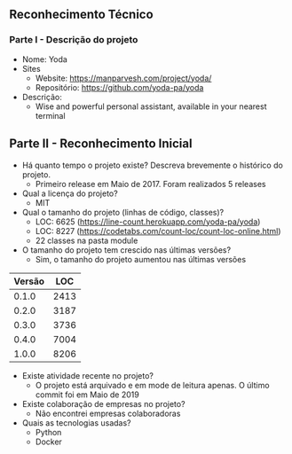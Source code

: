 ## Reconhecimento Técnico

### Parte I - Descrição do projeto

- Nome: Yoda
- Sites
  - Website: https://manparvesh.com/project/yoda/
  - Repositório: https://github.com/yoda-pa/yoda
- Descrição:
  - Wise and powerful personal assistant, available in your nearest terminal

## Parte II - Reconhecimento Inicial 

- Há quanto tempo o projeto existe? Descreva brevemente o histórico do projeto.
  - Primeiro release em Maio de 2017. Foram realizados 5 releases
- Qual a licença do projeto?
  - MIT
- Qual o tamanho do projeto (linhas de código, classes)?
  - LOC: 6625 (https://line-count.herokuapp.com/yoda-pa/yoda)
  - LOC: 8227 (https://codetabs.com/count-loc/count-loc-online.html)
  - 22 classes na pasta module
- O tamanho do projeto tem crescido nas últimas versões?
  - Sim, o tamanho do projeto aumentou nas últimas versões

Versão   | LOC
--------- | ------
0.1.0 | 2413
0.2.0 | 3187
0.3.0 | 3736
0.4.0 | 7004 
1.0.0 | 8206

- Existe atividade recente no projeto?
  - O projeto está arquivado e em mode de leitura apenas. O último commit foi em Maio de 2019
- Existe colaboração de empresas no projeto?
  - Não encontrei empresas colaboradoras
- Quais as tecnologias usadas?
  - Python
  - Docker
